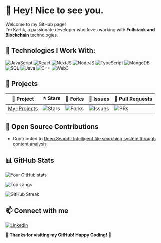 # 👋 Hey! Nice to see you.

Welcome to my GitHub page!  
I'm Kartik, a passionate developer who loves working with **Fullstack and Blockchain** technologies.

## 🚀 Technologies I Work With:

![JavaScript](https://img.shields.io/badge/-JavaScript-F7DF1E?logo=javascript&logoColor=black&style=for-the-badge)
![React](https://img.shields.io/badge/-React-61DAFB?logo=react&logoColor=white&style=for-the-badge)
![NextJS](https://img.shields.io/badge/-Next.js-000000?logo=nextdotjs&logoColor=white&style=for-the-badge)
![NodeJS](https://img.shields.io/badge/-Node.js-339933?logo=node.js&logoColor=white&style=for-the-badge)
![TypeScript](https://img.shields.io/badge/-TypeScript-007ACC?logo=typescript&logoColor=white&style=for-the-badge)
![MongoDB](https://img.shields.io/badge/-MongoDB-47A248?logo=mongodb&logoColor=white&style=for-the-badge)
![SQL](https://img.shields.io/badge/-SQL-CC2927?logo=microsoft-sql-server&logoColor=white&style=for-the-badge)
![Java](https://img.shields.io/badge/-Java-007396?logo=java&logoColor=white&style=for-the-badge)
![C++](https://img.shields.io/badge/-C++-00599C?logo=c%2B%2B&logoColor=white&style=for-the-badge)
![Web3](https://img.shields.io/badge/-Web3-005A84?logo=ethereum&logoColor=white&style=for-the-badge)

## 🌟 Projects

| 📌 Project  | ⭐ Stars | 🍴 Forks | 🔧 Issues | 🔗 Pull Requests |
|------------|--------|--------|--------|-------------|
| [My-Projects](https://github.com/kartik2318/My-Projects) | ![Stars](https://img.shields.io/github/stars/kartik2318/My-Projects?style=social) | ![Forks](https://img.shields.io/github/forks/kartik2318/My-Projects?style=social) | ![Issues](https://img.shields.io/github/issues/kartik2318/My-Projects) | ![PRs](https://img.shields.io/github/issues-pr/kartik2318/My-Projects) |

## 🌟 Open Source Contributions
- Contributed to [Deep Search: Intelligent file searching system through content analysis](https://github.com/nachiket624/Deep-Search-)

## 📊 GitHub Stats

![Your GitHub stats](https://github-readme-stats.vercel.app/api?username=kartik2318&show_icons=true&theme=dark)

![Top Langs](https://github-readme-stats.vercel.app/api/top-langs/?username=kartik2318&layout=compact&theme=dark)

![GitHub Streak](https://streak-stats.demolab.com/?user=kartik2318&theme=dark)
  


## 📫 Connect with me

[![LinkedIn](https://img.shields.io/badge/LinkedIn-blue?logo=linkedin&logoColor=white&style=for-the-badge)](https://linkedin.com/in/yourprofile)

🌟 **Thanks for visiting my GitHub! Happy Coding!** 🚀

<!--
**kartik2318/kartik2318** is a ✨ _special_ ✨ repository because its `README.md` (this file) appears on your GitHub profile.

Here are some ideas to get you started:

- 🔭 I’m currently working on ...
- 🌱 I’m currently learning ...
- 👯 I’m looking to collaborate on ...
- 🤔 I’m looking for help with ...
- 💬 Ask me about ...
- 📫 How to reach me: ...
- 😄 Pronouns: ...
- ⚡ Fun fact: ...
-->
